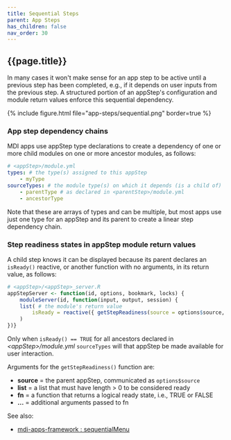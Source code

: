 ```yaml
---
title: Sequential Steps
parent: App Steps
has_children: false
nav_order: 30
---
```


## {{page.title}}

In many cases it won't make sense for
an app step to be active until a previous step has been completed, e.g.,
if it depends on user inputs from the previous step.
A structured portion of an appStep's configuration and module return
values enforce this sequential dependency. 

{% include figure.html file="app-steps/sequential.png" border=true %}

### App step dependency chains

MDI apps use appStep type declarations to create a dependency 
of one or more child modules on one or more ancestor modules, as follows:

```yml
# <appStep>/module.yml
types: # the type(s) assigned to this appStep
    - myType
sourceTypes: # the module type(s) on which it depends (is a child of)
    - parentType # as declared in <parentStep>/module.yml
    - ancestorType
```

Note that these are arrays of types and can be multiple,
but most apps use just one type for an appStep and its parent 
to create a linear step dependency chain.

### Step readiness states in appStep module return values

A child step knows it can be displayed because its parent
declares an `isReady()` reactive, or another function with no arguments,
in its return value, as follows:

```r
# <appStep>/<appStep>_server.R
appStepServer <- function(id, options, bookmark, locks) {
    moduleServer(id, function(input, output, session) {
    list( # the module's return value
        isReady = reactive({ getStepReadiness(source = options$source, ...) })
    )
})}
```

Only when `isReady() == TRUE` for all ancestors declared in 
_\<appStep\>/module.yml_ `sourceTypes` will that appStep be made available
for user interaction.

Arguments for the `getStepReadiness()` function are:

- **source** = the parent appStep, communicated as `options$source`
- **list** = a list that must have length > 0 to be considered ready
- **fn** = a function that returns a logical ready state, i.e., TRUE or FALSE
- **...** = additional arguments passed to fn

See also:

- [mdi-apps-framework : sequentialMenu](https://github.com/MiDataInt/mdi-apps-framework/blob/main/shiny/shared/session/ui/sequentialMenu.R)
